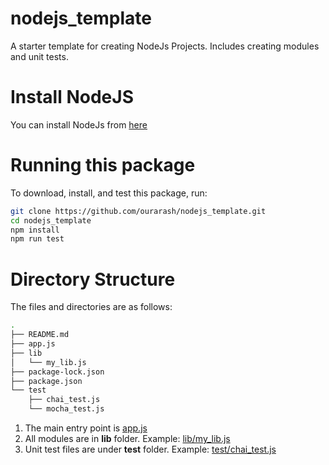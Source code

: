 # nodejs_template

A starter template for creating NodeJs Projects. Includes creating modules and unit tests.

# Install NodeJS

You can install NodeJs from [here](https://nodejs.org/en/download/)

# Running this package

To download, install, and test this package, run:

```bash
git clone https://github.com/ourarash/nodejs_template.git
cd nodejs_template
npm install
npm run test
```

# Directory Structure

The files and directories are as follows:

```bash
.
├── README.md
├── app.js
├── lib
│   └── my_lib.js
├── package-lock.json
├── package.json
└── test
    ├── chai_test.js
    └── mocha_test.js
```

1. The main entry point is [app.js](app.js)
2. All modules are in **lib** folder. Example: [lib/my_lib.js](lib/my_lib.js)
3. Unit test files are under **test** folder. Example: [test/chai_test.js](test/chai_test.js)
